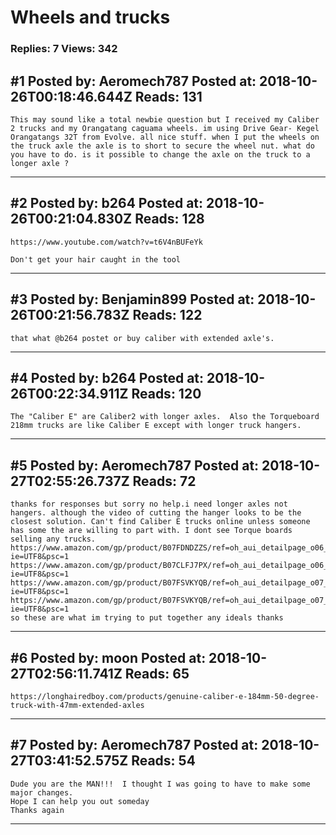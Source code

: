 # Wheels and trucks

### Replies: 7 Views: 342

## \#1 Posted by: Aeromech787 Posted at: 2018-10-26T00:18:46.644Z Reads: 131

```
This may sound like a total newbie question but I received my Caliber 2 trucks and my Orangatang caguama wheels. im using Drive Gear- Kegel Orangatangs 32T from Evolve. all nice stuff. when I put the wheels on the truck axle the axle is to short to secure the wheel nut. what do you have to do. is it possible to change the axle on the truck to a longer axle ?
```

---
## \#2 Posted by: b264 Posted at: 2018-10-26T00:21:04.830Z Reads: 128

```
https://www.youtube.com/watch?v=t6V4nBUFeYk

Don't get your hair caught in the tool
```

---
## \#3 Posted by: Benjamin899 Posted at: 2018-10-26T00:21:56.783Z Reads: 122

```
that what @b264 postet or buy caliber with extended axle's.
```

---
## \#4 Posted by: b264 Posted at: 2018-10-26T00:22:34.911Z Reads: 120

```
The "Caliber E" are Caliber2 with longer axles.  Also the Torqueboard 218mm trucks are like Caliber E except with longer truck hangers.
```

---
## \#5 Posted by: Aeromech787 Posted at: 2018-10-27T02:55:26.737Z Reads: 72

```
thanks for responses but sorry no help.i need longer axles not hangers. although the video of cutting the hanger looks to be the closest solution. Can't find Caliber E trucks online unless someone has some the are willing to part with. I dont see Torque boards selling any trucks. 
https://www.amazon.com/gp/product/B07FDNDZZS/ref=oh_aui_detailpage_o06_s00?ie=UTF8&psc=1
https://www.amazon.com/gp/product/B07CLFJ7PX/ref=oh_aui_detailpage_o06_s01?ie=UTF8&psc=1
https://www.amazon.com/gp/product/B07FSVKYQB/ref=oh_aui_detailpage_o07_s00?ie=UTF8&psc=1
https://www.amazon.com/gp/product/B07FSVKYQB/ref=oh_aui_detailpage_o07_s00?ie=UTF8&psc=1
so these are what im trying to put together any ideals thanks
```

---
## \#6 Posted by: moon Posted at: 2018-10-27T02:56:11.741Z Reads: 65

```
https://longhairedboy.com/products/genuine-caliber-e-184mm-50-degree-truck-with-47mm-extended-axles
```

---
## \#7 Posted by: Aeromech787 Posted at: 2018-10-27T03:41:52.575Z Reads: 54

```
Dude you are the MAN!!!  I thought I was going to have to make some major changes.
Hope I can help you out someday
Thanks again
```

---
